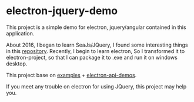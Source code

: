 # electron-jquery-demo

This project is a simple demo for electron, jquery/angular contained in this application.

About 2016, I began to learn SeaJs/JQuery, I found some interesting things in this [repository](https://github.com/seajs/examples).
Recently, I begin to learn electron, So I transformed it to electron-project, so that I can package it to .exe and run it on windows desktop.

This project base on [examples](https://github.com/seajs/examples) + [electron-api-demos](https://github.com/heshengbang/electron-api-demos).

If you meet any trouble on electron for using JQuery, this project may help you.
